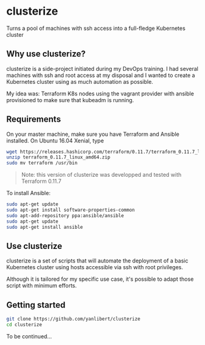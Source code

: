 # clusterize
Turns a pool of machines with ssh access into a full-fledge Kubernetes cluster

## Why use clusterize?

clusterize is a side-project initiated during my DevOps training. I had several machines with ssh and root access at my disposal and I wanted to create a Kubernetes cluster using as much automation as possible.

My idea was: Terraform K8s nodes using the vagrant provider with ansible provisioned to make sure that kubeadm is running.

## Requirements

On your master machine, make sure you have Terraform and Ansible installed. On Ubuntu 16.04 Xenial, type

```sh
wget https://releases.hashicorp.com/terraform/0.11.7/terraform_0.11.7_linux_amd64.zip
unzip terraform_0.11.7_linux_amd64.zip
sudo mv terraform /usr/bin
```
> Note: this version of clusterize was developped and tested with Terraform 0.11.7

To install Ansible:
```sh
sudo apt-get update
sudo apt-get install software-properties-common
sudo apt-add-repository ppa:ansible/ansible
sudo apt-get update
sudo apt-get install ansible
```

## Use clusterize

clusterize is a set of scripts that will automate the deployment of a basic Kubernetes cluster using hosts accessible via ssh with root privileges.

Although it is tailored for my specific use case, it's possible to adapt those script with minimum efforts.

## Getting started

```sh
git clone https://github.com/yanlibert/clusterize
cd clusterize
```
To be continued...